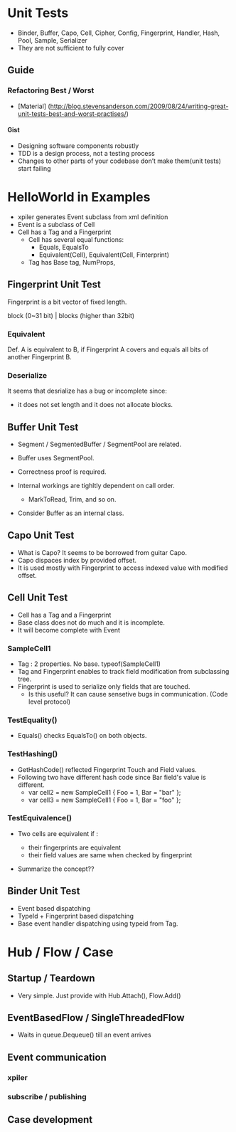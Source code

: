 # Unit Tests 

 - Binder, Buffer, Capo, Cell, Cipher, Config, Fingerprint, Handler, Hash, Pool, Sample, Serializer
 - They are not sufficient to fully cover 

## Guide 

### Refactoring Best / Worst

- [Material] (http://blog.stevensanderson.com/2009/08/24/writing-great-unit-tests-best-and-worst-practises/) 

#### Gist

 - Designing software components robustly
 - TDD is a design process, not a testing process
 - Changes to other parts of your codebase don’t make them(unit tests) start failing 


# HelloWorld in Examples

 - xpiler generates Event subclass from xml definition 
 - Event is a subclass of Cell 
 - Cell has a Tag and a Fingerprint 
    - Cell has several equal functions: 
        - Equals, EqualsTo
        - Equivalent(Cell), Equivalent(Cell, Finterprint)
    - Tag has Base tag, NumProps, 

## Fingerprint Unit Test 

 Fingerprint is a bit vector of fixed length. 

 block (0~31 bit) | blocks (higher than 32bit)

### Equivalent 

 Def. A is equivalent to B, if Fingerprint A covers and equals all bits of another Fingerprint B. 

### Deserialize

 It seems that desrialize has a bug or incomplete since: 
  - it does not set length and it does not allocate blocks.  
  
## Buffer Unit Test

 - Segment / SegmentedBuffer / SegmentPool are related. 
 - Buffer uses SegmentPool. 
 - Correctness proof is required.    
 - Internal workings are tighltly dependent on call order. 
    - MarkToRead, Trim, and so on. 

 - Consider Buffer as an internal class. 

## Capo Unit Test 

 - What is Capo? It seems to be borrowed from guitar Capo. 
 - Capo dispaces index by provided offset.  
 - It is used mostly with Fingerprint to access indexed value with modified offset.

## Cell Unit Test

 - Cell has a Tag and a Fingerprint
 - Base class does not do much and it is incomplete. 
 - It will become complete with Event 

### SampleCell1

 - Tag : 2 properties. No base. typeof(SampleCell1) 
 - Tag and Fingerprint enables to track field modification from subclassing tree. 
 - Fingerprint is used to serialize only fields that are touched. 
   - Is this useful? It can cause sensetive bugs in communication. (Code level protocol) 
 
### TestEquality() 

 - Equals() checks EqualsTo() on both objects. 

### TestHashing() 

 - GetHashCode() reflected Fingerprint Touch and Field values. 
 - Following two have different hash code since Bar field's value is different. 
    - var cell2 = new SampleCell1 { Foo = 1, Bar = "bar" };
    - var cell3 = new SampleCell1 { Foo = 1, Bar = "foo" };

### TestEquivalence() 

 - Two cells are equivalent if : 
    - their fingerprints are equivalent 
    - their field values are same when checked by fingerprint

 - Summarize the concept??  

## Binder Unit Test 

 - Event based dispatching 
 - TypeId + Fingerprint based dispatching 
 - Base event handler dispatching using typeid from Tag.   

# Hub / Flow / Case 

## Startup / Teardown 

 - Very simple. Just provide with Hub.Attach(), Flow.Add() 

## EventBasedFlow / SingleThreadedFlow 

 - Waits in queue.Dequeue() till an event arrives


## Event communication 

### xpiler 

### subscribe / publishing 

## Case development 








  


 

     